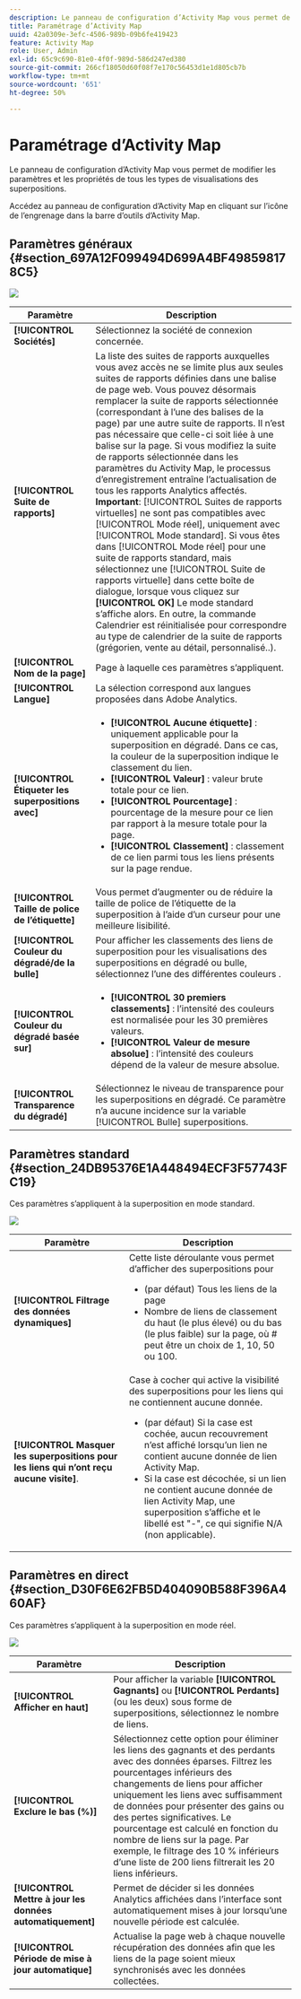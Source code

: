 ```yaml
---
description: Le panneau de configuration d’Activity Map vous permet de modifier les paramètres et les propriétés de tous les types de visualisations des superpositions.
title: Paramétrage d’Activity Map
uuid: 42a0309e-3efc-4506-989b-09b6fe419423
feature: Activity Map
role: User, Admin
exl-id: 65c9c690-81e0-4f0f-989d-586d247ed380
source-git-commit: 266cf18050d60f08f7e170c56453d1e1d805cb7b
workflow-type: tm+mt
source-wordcount: '651'
ht-degree: 50%

---
```


# Paramétrage d’Activity Map

Le panneau de configuration d’Activity Map vous permet de modifier les paramètres et les propriétés de tous les types de visualisations des superpositions.

Accédez au panneau de configuration d’Activity Map en cliquant sur l’icône de l’engrenage dans la barre d’outils d’Activity Map.

## Paramètres généraux {#section_697A12F099494D699A4BF498598178C5}

![](assets/settings_other.png)

| Paramètre | Description |
| --- | --- |
| **[!UICONTROL Sociétés]** | Sélectionnez la société de connexion concernée. |
| **[!UICONTROL Suite de rapports]** | La liste des suites de rapports auxquelles vous avez accès ne se limite plus aux seules suites de rapports définies dans une balise de page web. Vous pouvez désormais remplacer la suite de rapports sélectionnée (correspondant à l’une des balises de la page) par une autre suite de rapports. Il n’est pas nécessaire que celle-ci soit liée à une balise sur la page. Si vous modifiez la suite de rapports sélectionnée dans les paramètres du Activity Map, le processus d’enregistrement entraîne l’actualisation de tous les rapports Analytics affectés.<br>**Important**: [!UICONTROL Suites de rapports virtuelles] ne sont pas compatibles avec [!UICONTROL Mode réel], uniquement avec [!UICONTROL Mode standard]. Si vous êtes dans [!UICONTROL Mode réel] pour une suite de rapports standard, mais sélectionnez une [!UICONTROL Suite de rapports virtuelle] dans cette boîte de dialogue, lorsque vous cliquez sur **[!UICONTROL OK]** Le mode standard s’affiche alors. En outre, la commande Calendrier est réinitialisée pour correspondre au type de calendrier de la suite de rapports (grégorien, vente au détail, personnalisé..). |
| **[!UICONTROL Nom de la page]** | Page à laquelle ces paramètres s’appliquent. |
| **[!UICONTROL Langue]** | La sélection correspond aux langues proposées dans Adobe Analytics. |
| **[!UICONTROL Étiqueter les superpositions avec]** | <ul><li>**[!UICONTROL Aucune étiquette]** : uniquement applicable pour la superposition en dégradé. Dans ce cas, la couleur de la superposition indique le classement du lien.</li><li>**[!UICONTROL Valeur]** : valeur brute totale pour ce lien.</li><li>**[!UICONTROL Pourcentage]** : pourcentage de la mesure pour ce lien par rapport à la mesure totale pour la page.</li><li>**[!UICONTROL Classement]** : classement de ce lien parmi tous les liens présents sur la page rendue.</li></ul> |
| **[!UICONTROL Taille de police de l’étiquette]** | Vous permet d’augmenter ou de réduire la taille de police de l’étiquette de la superposition à l’aide d’un curseur pour une meilleure lisibilité. |
| **[!UICONTROL Couleur du dégradé/de la bulle]** | Pour afficher les classements des liens de superposition pour les visualisations des superpositions en dégradé ou bulle, sélectionnez l’une des différentes couleurs . |
| **[!UICONTROL Couleur du dégradé basée sur]** | <ul><li>**[!UICONTROL 30 premiers classements]** : l’intensité des couleurs est normalisée pour les 30 premières valeurs.</li><li>**[!UICONTROL Valeur de mesure absolue]** : l’intensité des couleurs dépend de la valeur de mesure absolue.</li></ul> |
| **[!UICONTROL Transparence du dégradé]** | Sélectionnez le niveau de transparence pour les superpositions en dégradé. Ce paramètre n’a aucune incidence sur la variable [!UICONTROL Bulle] superpositions. |

## Paramètres standard {#section_24DB95376E1A448494ECF3F57743FC19}

Ces paramètres s’appliquent à la superposition en mode standard.

![](assets/settings_standard.png)

| Paramètre | Description |
| --- | --- |
| **[!UICONTROL Filtrage des données dynamiques]** | Cette liste déroulante vous permet d’afficher des superpositions pour<ul><li>(par défaut) Tous les liens de la page</li><li>Nombre de liens de classement du haut (le plus élevé) ou du bas (le plus faible) sur la page, où # peut être un choix de 1, 10, 50 ou 100.</li></ul> |
| **[!UICONTROL Masquer les superpositions pour les liens qui n’ont reçu aucune visite]**. | Case à cocher qui active la visibilité des superpositions pour les liens qui ne contiennent aucune donnée.<ul><li>(par défaut) Si la case est cochée, aucun recouvrement n’est affiché lorsqu’un lien ne contient aucune donnée de lien Activity Map.</li><li>Si la case est décochée, si un lien ne contient aucune donnée de lien Activity Map, une superposition s’affiche et le libellé est &quot;-&quot;, ce qui signifie N/A (non applicable). |

## Paramètres en direct {#section_D30F6E62FB5D404090B588F396A460AF}

Ces paramètres s’appliquent à la superposition en mode réel.

![](assets/settings_live.png)

| Paramètre | Description |
|---|---|
| **[!UICONTROL Afficher en haut]** | Pour afficher la variable **[!UICONTROL Gagnants]** ou **[!UICONTROL Perdants]** (ou les deux) sous forme de superpositions, sélectionnez le nombre de liens. |
| **[!UICONTROL Exclure le bas (%)]** | Sélectionnez cette option pour éliminer les liens des gagnants et des perdants avec des données éparses. Filtrez les pourcentages inférieurs des changements de liens pour afficher uniquement les liens avec suffisamment de données pour présenter des gains ou des pertes significatives. Le pourcentage est calculé en fonction du nombre de liens sur la page. Par exemple, le filtrage des 10 % inférieurs d’une liste de 200 liens filtrerait les 20 liens inférieurs. |
| **[!UICONTROL Mettre à jour les données automatiquement]** | Permet de décider si les données Analytics affichées dans l’interface sont automatiquement mises à jour lorsqu’une nouvelle période est calculée. |
| **[!UICONTROL Période de mise à jour automatique]** | Actualise la page web à chaque nouvelle récupération des données afin que les liens de la page soient mieux synchronisés avec les données collectées. |
